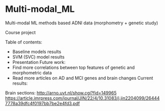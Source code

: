# Multi-modal_ML
Multi-modal ML methods based ADNI data (morphometry + genetic study)

Course project

Table of contents:
* Baseline models results
* SVM (SVC) model results
* Presentation
Future work:
* Find more correlations between top features of genetic and morphometric data
* Read more articles on AD and MCI genes and brain changes
Current results:



Brain sections: http://arno.uvt.nl/show.cgi?fid=149965
https://article.imrpress.com/journal/JIN/22/4/10.31083/j.jin2204099/264447778a39dfc4f0197bb7be2e4fd3.pdf
